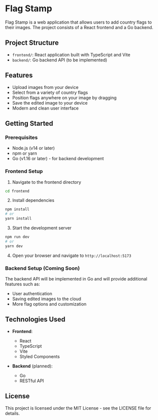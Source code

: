 # Flag Stamp

Flag Stamp is a web application that allows users to add country flags to their images. The project consists of a React frontend and a Go backend.

## Project Structure

- `frontend/`: React application built with TypeScript and Vite
- `backend/`: Go backend API (to be implemented)

## Features

- Upload images from your device
- Select from a variety of country flags
- Position flags anywhere on your image by dragging
- Save the edited image to your device
- Modern and clean user interface

## Getting Started

### Prerequisites

- Node.js (v14 or later)
- npm or yarn
- Go (v1.16 or later) - for backend development

### Frontend Setup

1. Navigate to the frontend directory
```bash
cd frontend
```

2. Install dependencies
```bash
npm install
# or
yarn install
```

3. Start the development server
```bash
npm run dev
# or
yarn dev
```

4. Open your browser and navigate to `http://localhost:5173`

### Backend Setup (Coming Soon)

The backend API will be implemented in Go and will provide additional features such as:
- User authentication
- Saving edited images to the cloud
- More flag options and customization

## Technologies Used

- **Frontend**:
  - React
  - TypeScript
  - Vite
  - Styled Components

- **Backend** (planned):
  - Go
  - RESTful API

## License

This project is licensed under the MIT License - see the LICENSE file for details.
